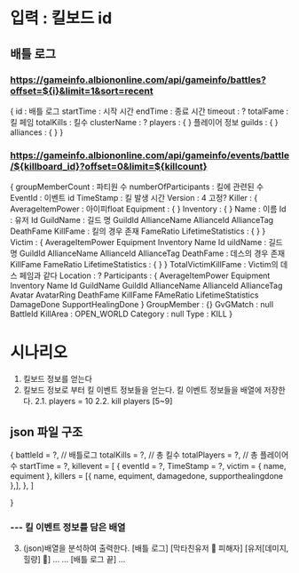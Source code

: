 # 입력 : 킬보드 id


## 배틀 로그
### https://gameinfo.albiononline.com/api/gameinfo/battles?offset=${i}&limit=1&sort=recent
{
    id : 배틀 로그
    startTime : 시작 시간
    endTime : 종료 시간
    timeout : ?
    totalFame : 킬 페임
    totalKills : 킬수
    clusterName : ?
    players : { } 플레이어 정보
    guilds : { }
    alliances : { }
}

### https://gameinfo.albiononline.com/api/gameinfo/events/battle/${killboard_id}?offset=0&limit=${killcount}
{
    groupMemberCount : 파티원 수
    numberOfParticipants : 킬에 관련된 수
    EventId : 이벤트 id
    TimeStamp : 킬 발생 시간
    Version : 4 고정?
    Killer : {
        AverageItemPower : 아이피float
        Equipment : { }
        Inventory : { }
        Name : 이름
        Id : 유저 Id
        GuildName : 길드 명
        GuildId
        AllianceName
        AllianceId
        AllianceTag
        DeathFame
        KillFame : 킬의 경우 존재
        FameRatio
        LifetimeStatistics : { }
    }
    Victim : {
        AverageItemPower
        Equipment
        Inventory
        Name
        Id
        uildName : 길드 명
        GuildId
        AllianceName
        AllianceId
        AllianceTag
        DeathFame : 데스의 경우 존재
        KillFame
        FameRatio
        LifetimeStatistics : { }
    }
    TotalVictimKillFame : Victim의 데스 페임과 같다
    Location : ?
    Participants : {
        AverageItemPower
        Equipment
        Inventory
        Name
        Id
        GuildName
        GuildId
        AllianceName
        AllianceId
        AllianceTag
        Avatar
        AvatarRing
        DeathFame
        KillFame
        FAmeRatio
        LifetimeStatistics
        DamageDone
        SupportHealingDone
    }
    GroupMember : {}
    GvGMatch : null
    BattleId
    KillArea : OPEN_WORLD
    Category : null
    Type : KILL
}

# 시나리오
1. 킬보드 정보를 얻는다
2. 킬보드 정보로 부터 킬 이벤트 정보들을 얻는다. 킬 이벤트 정보들을 배열에 저장한다.
    2.1. players = 10
    2.2. kill players [5~9]

## json 파일 구조
{
    battleId = ?,       // 배틀로그
    totalKills = ?,     // 총 킬수
    totalPlayers = ?,   // 총 플레이어 수
    startTime = ?,
    killevent = [
        {
            eventId = ?,
            TimeStamp = ?,
            victim = {
                name,
                equiment
            },
            killers = [{
                name,
                equiment,
                damagedone,
                supporthealingdone
            },],
        },
    ]


}


### --- 킬 이벤트 정보를 담은 배열
3. (json)배열을 분석하여 출력한다.
[배틀 로그]
    [막타친유저 🔪 피해자]
        [유저[데미지, 힐량] 🔪]
        ...
    ...
[배틀 로그 끝]
...